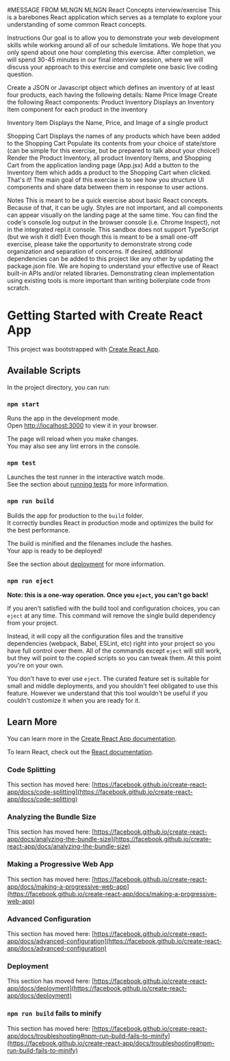 #MESSAGE FROM MLNGN
MLNGN React Concepts interview/exercise
This is a barebones React application which serves as a template to explore your understanding of some common React concepts.

Instructions
Our goal is to allow you to demonstrate your web development skills while working around all of our schedule limitations. We hope that you only spend about one hour completing this exercise. After completion, we will spend 30-45 minutes in our final interview session, where we will discuss your approach to this exercise and complete one basic live coding question.

Create a JSON or Javascript object which defines an inventory of at least four products, each having the following details:
Name
Price
Image
Create the following React components:
Product Inventory
Displays an Inventory Item component for each product in the inventory

Inventory Item
Displays the Name, Price, and Image of a single product

Shopping Cart
Displays the names of any products which have been added to the Shopping Cart
Populate its contents from your choice of state/store (can be simple for this exercise, but be prepared to talk about your choice!)
Render the Product Inventory, all product Inventory Items, and Shopping Cart from the application landing page (App.jsx)
Add a button to the Inventory Item which adds a product to the Shopping Cart when clicked.
That's it! The main goal of this exercise is to see how you structure UI components and share data between them in response to user actions.

Notes
This is meant to be a quick exercise about basic React concepts. Because of that, it can be ugly. Styles are not important, and all components can appear visually on the landing page at the same time.
You can find the code's console.log output in the browser console (i.e. Chrome Inspect), not in the integrated repl.it console.
This sandbox does not support TypeScript (but we wish it did!)
Even though this is meant to be a small one-off exercise, please take the opportunity to demonstrate strong code organization and separation of concerns.
If desired, additional dependencies can be added to this project like any other by updating the package.json file.
We are hoping to understand your effective use of React built-in APIs and/or related libraries. Demonstrating clean implementation using existing tools is more important than writing boilerplate code from scratch.

# Getting Started with Create React App

This project was bootstrapped with [Create React App](https://github.com/facebook/create-react-app).

## Available Scripts

In the project directory, you can run:

### `npm start`

Runs the app in the development mode.\
Open [http://localhost:3000](http://localhost:3000) to view it in your browser.

The page will reload when you make changes.\
You may also see any lint errors in the console.

### `npm test`

Launches the test runner in the interactive watch mode.\
See the section about [running tests](https://facebook.github.io/create-react-app/docs/running-tests) for more information.

### `npm run build`

Builds the app for production to the `build` folder.\
It correctly bundles React in production mode and optimizes the build for the best performance.

The build is minified and the filenames include the hashes.\
Your app is ready to be deployed!

See the section about [deployment](https://facebook.github.io/create-react-app/docs/deployment) for more information.

### `npm run eject`

**Note: this is a one-way operation. Once you `eject`, you can't go back!**

If you aren't satisfied with the build tool and configuration choices, you can `eject` at any time. This command will remove the single build dependency from your project.

Instead, it will copy all the configuration files and the transitive dependencies (webpack, Babel, ESLint, etc) right into your project so you have full control over them. All of the commands except `eject` will still work, but they will point to the copied scripts so you can tweak them. At this point you're on your own.

You don't have to ever use `eject`. The curated feature set is suitable for small and middle deployments, and you shouldn't feel obligated to use this feature. However we understand that this tool wouldn't be useful if you couldn't customize it when you are ready for it.

## Learn More

You can learn more in the [Create React App documentation](https://facebook.github.io/create-react-app/docs/getting-started).

To learn React, check out the [React documentation](https://reactjs.org/).

### Code Splitting

This section has moved here: [https://facebook.github.io/create-react-app/docs/code-splitting](https://facebook.github.io/create-react-app/docs/code-splitting)

### Analyzing the Bundle Size

This section has moved here: [https://facebook.github.io/create-react-app/docs/analyzing-the-bundle-size](https://facebook.github.io/create-react-app/docs/analyzing-the-bundle-size)

### Making a Progressive Web App

This section has moved here: [https://facebook.github.io/create-react-app/docs/making-a-progressive-web-app](https://facebook.github.io/create-react-app/docs/making-a-progressive-web-app)

### Advanced Configuration

This section has moved here: [https://facebook.github.io/create-react-app/docs/advanced-configuration](https://facebook.github.io/create-react-app/docs/advanced-configuration)

### Deployment

This section has moved here: [https://facebook.github.io/create-react-app/docs/deployment](https://facebook.github.io/create-react-app/docs/deployment)

### `npm run build` fails to minify

This section has moved here: [https://facebook.github.io/create-react-app/docs/troubleshooting#npm-run-build-fails-to-minify](https://facebook.github.io/create-react-app/docs/troubleshooting#npm-run-build-fails-to-minify)
